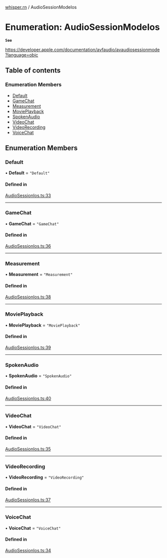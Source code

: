 [whisper.rn](../README.md) / AudioSessionModeIos

# Enumeration: AudioSessionModeIos

**`See`**

https://developer.apple.com/documentation/avfaudio/avaudiosessionmode?language=objc

## Table of contents

### Enumeration Members

- [Default](AudioSessionModeIos.md#default)
- [GameChat](AudioSessionModeIos.md#gamechat)
- [Measurement](AudioSessionModeIos.md#measurement)
- [MoviePlayback](AudioSessionModeIos.md#movieplayback)
- [SpokenAudio](AudioSessionModeIos.md#spokenaudio)
- [VideoChat](AudioSessionModeIos.md#videochat)
- [VideoRecording](AudioSessionModeIos.md#videorecording)
- [VoiceChat](AudioSessionModeIos.md#voicechat)

## Enumeration Members

### Default

• **Default** = ``"Default"``

#### Defined in

[AudioSessionIos.ts:33](https://github.com/Shonn-Li/whisper.rn/blob/1a76343/src/AudioSessionIos.ts#L33)

___

### GameChat

• **GameChat** = ``"GameChat"``

#### Defined in

[AudioSessionIos.ts:36](https://github.com/Shonn-Li/whisper.rn/blob/1a76343/src/AudioSessionIos.ts#L36)

___

### Measurement

• **Measurement** = ``"Measurement"``

#### Defined in

[AudioSessionIos.ts:38](https://github.com/Shonn-Li/whisper.rn/blob/1a76343/src/AudioSessionIos.ts#L38)

___

### MoviePlayback

• **MoviePlayback** = ``"MoviePlayback"``

#### Defined in

[AudioSessionIos.ts:39](https://github.com/Shonn-Li/whisper.rn/blob/1a76343/src/AudioSessionIos.ts#L39)

___

### SpokenAudio

• **SpokenAudio** = ``"SpokenAudio"``

#### Defined in

[AudioSessionIos.ts:40](https://github.com/Shonn-Li/whisper.rn/blob/1a76343/src/AudioSessionIos.ts#L40)

___

### VideoChat

• **VideoChat** = ``"VideoChat"``

#### Defined in

[AudioSessionIos.ts:35](https://github.com/Shonn-Li/whisper.rn/blob/1a76343/src/AudioSessionIos.ts#L35)

___

### VideoRecording

• **VideoRecording** = ``"VideoRecording"``

#### Defined in

[AudioSessionIos.ts:37](https://github.com/Shonn-Li/whisper.rn/blob/1a76343/src/AudioSessionIos.ts#L37)

___

### VoiceChat

• **VoiceChat** = ``"VoiceChat"``

#### Defined in

[AudioSessionIos.ts:34](https://github.com/Shonn-Li/whisper.rn/blob/1a76343/src/AudioSessionIos.ts#L34)
